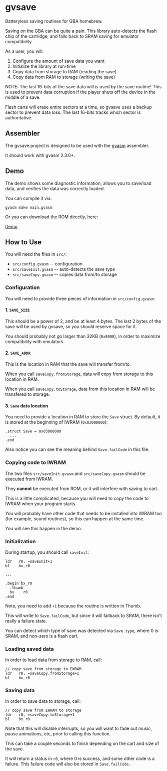 gvsave
======

Batteryless saving routines for GBA homebrew.

Saving on the GBA can be quite a pain.  This library auto-detects the flash chip of the cartridge,
and falls back to SRAM saving for emulator compatibility.

As a user, you will:

1. Configure the amount of save data you want
2. Initialize the library at run-time
3. Copy data from storage to RAM (reading the save)
4. Copy data from RAM to storage (writing the save)

NOTE: The last 16-bits of the save data will is used by the save routine! This is used to prevent
data corruption if the player shuts off the device in the middle of a save.

Flash carts will erase entire sectors at a time, so gvsave uses a backup sector to prevent data
loss. The last 16-bits tracks which sector is authoritative.

Assembler
---------

The gvsave project is designed to be used with the [gvasm](https://github.com/velipso/gvasm)
assembler.

It should work with gvasm 2.3.0+.

Demo
----

The demo shows some diagnostic information, allows you to save/load data, and verifies the data was
correctly loaded.

You can compile it via:

```
gvasm make main.gvasm
```

Or you can download the ROM directly, here:

[Demo](https://github.com/velipso/gvsave/raw/main/main.gba)

How to Use
----------

You will need the files in `src/`:

* `src/config.gvasm` -- configuration
* `src/saveInit.gvasm` -- auto-detects the save type
* `src/saveCopy.gvasm` -- copies data from/to storage

### Configuration

You will need to provide three pieces of information in `src/config.gvasm`:

#### 1. `SAVE_SIZE`

This should be a power of 2, and be at least 4 bytes.  The last 2 bytes of the save will be used by
gvsave, so you should reserve space for it.

You should probably not go larger than 32KB (`0x8000`), in order to maximize compatibility with
emulators.

#### 2. `SAVE_ADDR`

This is the location in RAM that the save will transfer from/to.

When you call `saveCopy.fromStorage`, data will copy from storage to this location in RAM.

When you call `saveCopy.toStorage`, data from this location in RAM will be transfered to storage.

#### 3. `Save` data location

You need to provide a location in RAM to store the `Save` struct. By default, it is stored at the
beginning of IWRAM (`0x03000000`):

```
.struct Save = 0x03000000
  ...
.end
```

Also notice you can see the meaning behind `Save.failCode` in this file.

### Copying code to IWRAM

The two files `src/saveInit.gvasm` and `src/saveCopy.gvasm` should be executed from IWRAM.

They **cannot** be executed from ROM, or it will interfere with saving to cart.

This is a little complicated, because you will need to copy the code to IWRAM when your program
starts.

You will probably have other code that needs to be installed into IWRAM too (for example, sound
routines), so this can happen at the same time.

You will see this happen in the demo.

### Initialization

During startup, you should call `saveInit`:

```
ldr   r0, =saveInit+1
bl    bx_r0

...

.begin bx_r0
  .thumb
  bx    r0
.end
```

Note, you need to add `+1` because the routine is written in Thumb.

This will write to `Save.failCode`, but since it will fallback to SRAM, there isn't really a
failure state.

You can detect which type of save was detected via `Save.type`, where 0 is SRAM, and non-zero is
a flash cart.

### Loading saved data

In order to load data from storage to RAM, call:

```
// copy save from storage to EWRAM
ldr   r0, =saveCopy.fromStorage+1
bl    bx_r0
```

### Saving data

In order to save data to storage, call:

```
// copy save from EWRAM to storage
ldr   r0, =saveCopy.toStorage+1
bl    bx_r0
```

Note that this will disable interrupts, so you will want to fade out music, pause animations, etc,
prior to calling this function.

This can take a couple seconds to finish depending on the cart and size of the save.

It will return a status in `r0`, where 0 is success, and some other code is a failure. This
failure code will also be stored in `Save.failCode`.
